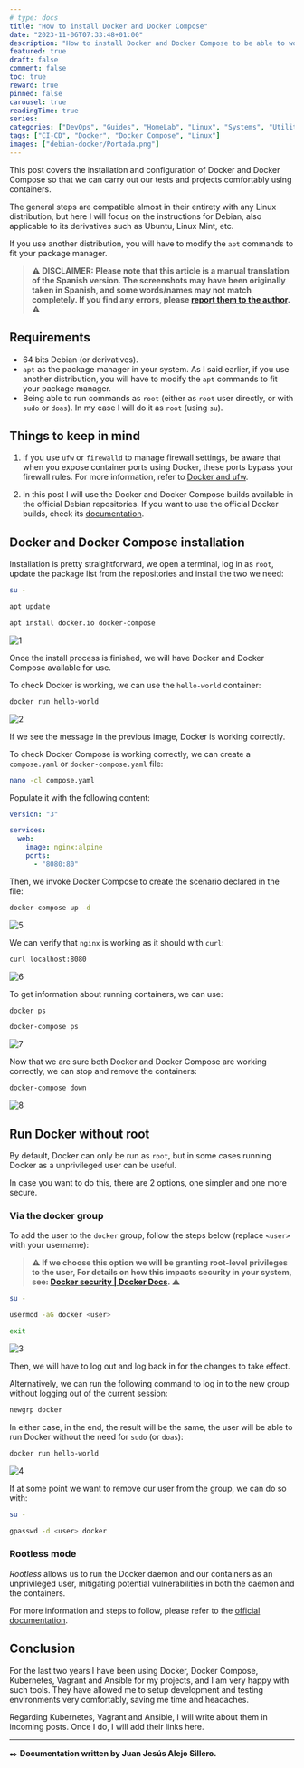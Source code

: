 ```yaml
---
# type: docs 
title: "How to install Docker and Docker Compose"
date: "2023-11-06T07:33:48+01:00"
description: "How to install Docker and Docker Compose to be able to work with containers."
featured: true
draft: false
comment: false
toc: true
reward: true
pinned: false
carousel: true
readingTime: true
series:
categories: ["DevOps", "Guides", "HomeLab", "Linux", "Systems", "Utilities and Tools", "VPS"]
tags: ["CI-CD", "Docker", "Docker Compose", "Linux"]
images: ["debian-docker/Portada.png"]
---
```


This post covers the installation and configuration of Docker and Docker Compose so that we can carry out our tests and projects comfortably using containers.

The general steps are compatible almost in their entirety with any Linux distribution, but here I will focus on the instructions for Debian, also applicable to its derivatives such as Ubuntu, Linux Mint, etc.

If you use another distribution, you will have to modify the `apt` commands to fit your package manager.

<!--more-->

> **⚠️ DISCLAIMER: Please note that this article is a manual translation of the Spanish version. The screenshots may have been originally taken in Spanish, and some words/names may not match completely. If you find any errors, please [report them to the author](#profile). ⚠️**

## **Requirements**

- 64 bits Debian (or derivatives).
- `apt` as the package manager in your system. As I said earlier, if you use another distribution, you will have to modify the `apt` commands to fit your package manager.
- Being able to run commands as `root` (either as `root` user directly, or with `sudo` or `doas`). In my case I will do it as `root` (using `su`).

## **Things to keep in mind**

1. If you use `ufw` or `firewalld` to manage firewall settings, be aware that when you expose container ports using Docker, these ports bypass your firewall rules. For more information, refer to [Docker and ufw](https://docs.docker.com/network/packet-filtering-firewalls/#docker-and-ufw).

2. In this post I will use the Docker and Docker Compose builds available in the official Debian repositories. If you want to use the official Docker builds, check its [documentation](https://docs.docker.com/engine/install/debian/).

## **Docker and Docker Compose installation**

Installation is pretty straightforward, we open a terminal, log in as `root`, update the package list from the repositories and install the two we need:

```bash
su -

apt update

apt install docker.io docker-compose
```

![1](img/1.png)

Once the install process is finished, we will have Docker and Docker Compose available for use.

To check Docker is working, we can use the `hello-world` container:

```bash
docker run hello-world
```

![2](img/2.png)

If we see the message in the previous image, Docker is working correctly.

To check Docker Compose is working correctly, we can create a `compose.yaml` or `docker-compose.yaml` file:

```bash
nano -cl compose.yaml
```

Populate it with the following content:

```yaml
version: "3"

services:
  web:
    image: nginx:alpine
    ports:
      - "8080:80"
```

Then, we invoke Docker Compose to create the scenario declared in the file:

```bash
docker-compose up -d
```

![5](img/5.png)

We can verify that `nginx` is working as it should with `curl`:

```bash
curl localhost:8080
```

![6](img/6.png)

To get information about running containers, we can use:

```bash
docker ps

docker-compose ps
```

![7](img/7.png)

Now that we are sure both Docker and Docker Compose are working correctly, we can stop and remove the containers:

```bash
docker-compose down
```

![8](img/8.png)

## **Run Docker without root**

By default, Docker can only be run as `root`, but in some cases running Docker as a unprivileged user can be useful.

In case you want to do this, there are 2 options, one simpler and one more secure.

### **Via the docker group**

To add the user to the `docker` group, follow the steps below (replace `<user>` with your username):

> **⚠️ If we choose this option we will be granting root-level privileges to the user, For details on how this impacts security in your system, see: [Docker security | Docker Docs](https://docs.docker.com/engine/security/#docker-daemon-attack-surface). ⚠️**

```bash
su -

usermod -aG docker <user>

exit
```

![3](img/3.png)

Then, we will have to log out and log back in for the changes to take effect.

Alternatively, we can run the following command to log in to the new group without logging out of the current session:

```bash
newgrp docker
```

In either case, in the end, the result will be the same, the user will be able to run Docker without the need for `sudo` (or `doas`):

```bash
docker run hello-world
```

![4](img/4.png)

If at some point we want to remove our user from the group, we can do so with:

```bash
su -

gpasswd -d <user> docker
```

### **Rootless mode**

*Rootless* allows us to run the Docker daemon and our containers as an unprivileged user, mitigating potential vulnerabilities in both the daemon and the containers.

For more information and steps to follow, please refer to the [official documentation](https://docs.docker.com/engine/security/rootless/).

## **Conclusion**

For the last two years I have been using Docker, Docker Compose, Kubernetes, Vagrant and Ansible for my projects, and I am very happy with such tools. They have allowed me to setup development and testing environments very comfortably, saving me time and headaches.

Regarding Kubernetes, Vagrant and Ansible, I will write about them in incoming posts. Once I do, I will add their links here.

---

✒️ **Documentation written by Juan Jesús Alejo Sillero.**
